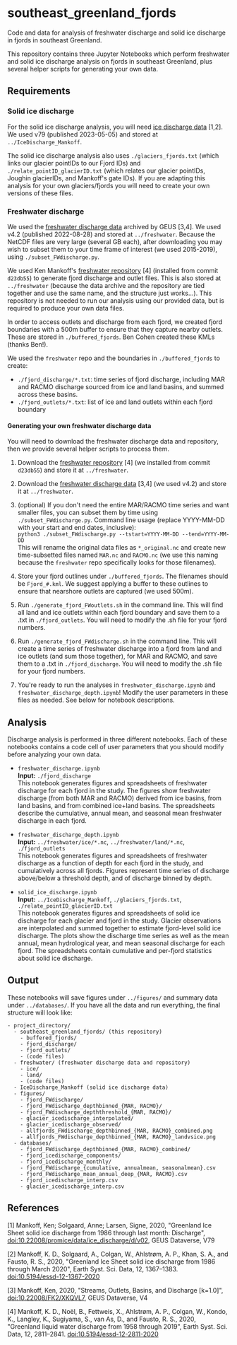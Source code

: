 # southeast_greenland_fjords
Code and data for analysis of freshwater discharge and solid ice discharge in fjords in southeast Greenland.

This repository contains three Jupyter Notebooks which perform freshwater and solid ice discharge analysis on fjords in southeast Greenland, plus several helper scripts for generating your own data.

## Requirements

### Solid ice discharge
For the solid ice discharge analysis, you will need [ice discharge data](https://doi.org/10.22008/promice/data/ice_discharge/d/v02) [1,2]. We used v79 (published 2023-05-05) and stored at `../IceDischarge_Mankoff`.

The solid ice discharge analysis also uses `./glaciers_fjords.txt` (which links our glacier pointIDs to our Fjord IDs) and `./relate_pointID_glacierID.txt` (which relates our glacier pointIDs, Joughin glacierIDs, and Mankoff's gate IDs). If you are adapting this analysis for your own glaciers/fjords you will need to create your own versions of these files.

### Freshwater discharge
We used the [freshwater discharge data](https://doi.org/10.22008/FK2/XKQVL7) archived by GEUS [3,4]. We used v4.2 (published 2022-08-28) and stored at `../freshwater`. Because the NetCDF files are very large (several GB each), after downloading you may wish to subset them to your time frame of interest (we used 2015-2019), using `./subset_FWdischarge.py`. 

We used Ken Mankoff's [freshwater repository](https://github.com/GEUS-Glaciology-and-Climate/freshwater) [4] (installed from commit `d23db55`) to generate fjord discharge and outlet files. This is also stored at `../freshwater` (because the data archive and the repository are tied together and use the same name, and the structure just works...). This repository is not needed to run our analysis using our provided data, but is required to produce your own data files.

In order to access outlets and discharge from each fjord, we created fjord boundaries with a 500m buffer to ensure that they capture nearby outlets. These are stored in `./buffered_fjords`. Ben Cohen created these KMLs (thanks Ben!).

We used the `freshwater` repo and the boundaries in `./buffered_fjords` to create:
- `./fjord_discharge/*.txt`: time series of fjord discharge, including MAR and RACMO discharge sourced from ice and land basins, and summed across these basins.
- `./fjord_outlets/*.txt`: list of ice and land outlets within each fjord boundary

#### Generating your own freshwater discharge data
You will need to download the freshwater discharge data and repository, then we provide several helper scripts to process them.

1. Download the [freshwater repository](https://github.com/GEUS-Glaciology-and-Climate/freshwater) [4] (we installed from commit `d23db55`) and store it at `../freshwater`.

2. Download the [freshwater discharge data](https://doi.org/10.22008/FK2/XKQVL7) [3,4] (we used v4.2) and store it at `../freshwater`.

3. (optional) If you don't need the entire MAR/RACMO time series and want smaller files, you can subset them by time using `./subset_FWdischarge.py`. Command line usage (replace YYYY-MM-DD with your start and end dates, inclusive):  
```python3 ./subset_FWdischarge.py --tstart=YYYY-MM-DD --tend=YYYY-MM-DD```  
This will rename the original data files as `*_original.nc` and create new time-subsetted files named `MAR.nc` and `RACMO.nc` (we use this naming because the `freshwater` repo specifically looks for those filenames).

4. Store your fjord outlines under `./buffered_fjords`. The filenames should be `Fjord_#.kml`. We suggest applying a buffer to these outlines to ensure that nearshore outlets are captured (we used 500m).

5. Run `./generate_fjord_FWoutlets.sh` in the command line. This will find all land and ice outlets within each fjord boundary and save them to a .txt in `./fjord_outlets`. You will need to modify the .sh file for your fjord numbers.

6. Run `./generate_fjord_FWdischarge.sh` in the command line. This will create a time series of freshwater discharge into a fjord from land and ice outlets (and sum those together), for MAR and RACMO, and save them to a .txt in `./fjord_discharge`. You will need to modify the .sh file for your fjord numbers.

7. You're ready to run the analyses in `freshwater_discharge.ipynb` and `freshwater_discharge_depth.ipynb`! Modify the user parameters in these files as needed. See below for notebook descriptions.

## Analysis
Discharge analysis is performed in three different notebooks. Each of these notebooks contains a code cell of user parameters that you should modify before analyzing your own data.

- `freshwater_discharge.ipynb`  
**Input:** `./fjord_discharge`  
This notebook generates figures and spreadsheets of freshwater discharge for each fjord in the study. The figures show freshwater discharge (from both MAR and RACMO) derived from ice basins, from land basins, and from combined ice+land basins. The spreadsheets describe the cumulative, annual mean, and seasonal mean freshwater discharge in each fjord.  

- `freshwater_discharge_depth.ipynb`  
**Input:** `../freshwater/ice/*.nc`, `../freshwater/land/*.nc`, `./fjord_outlets`  
This notebook generates figures and spreadsheets of freshwater discharge as a function of depth for each fjord in the study, and cumulatively across all fjords. Figures represent time series of discharge above/below a threshold depth, and of discharge binned by depth.  

- `solid_ice_discharge.ipynb`  
**Input:** `../IceDischarge_Mankoff`, `./glaciers_fjords.txt`, `./relate_pointID_glacierID.txt`  
This notebook generates figures and spreadsheets of solid ice discharge for each glacier and fjord in the study. Glacier observations are interpolated and summed together to estimate fjord-level solid ice discharge. The plots show the discharge time series as well as the mean annual, mean hydrological year, and mean seasonal discharge for each fjord. The spreadsheets contain cumulative and per-fjord statistics about solid ice discharge.  

## Output
These notebooks will save figures under `../figures/` and summary data under `../databases/`. If you have all the data and run everything, the final structure will look like:
```
- project_directory/
  - southeast_greenland_fjords/ (this repository)
    - buffered_fjords/
    - fjord_discharge/
    - fjord_outlets/
    - (code files)
  - freshwater/ (freshwater discharge data and repository)
    - ice/
    - land/
    - (code files)
  - IceDischarge_Mankoff (solid ice discharge data)
  - figures/
    - fjord_FWdischarge/
    - fjord_FWdischarge_depthbinned_{MAR, RACMO}/
    - fjord_FWdischarge_depththreshold_{MAR, RACMO}/
    - glacier_icedischarge_interpolated/
    - glacier_icedischarge_observed/
    - allfjords_FWdischarge_depthbinned_{MAR, RACMO}_combined.png
    - allfjords_FWdischarge_depthbinned_{MAR, RACMO}_landvsice.png
  - databases/
    - fjord_FWdischarge_depthbinned_{MAR, RACMO}_combined/
    - fjord_icedischarge_components/
    - fjord_icedischarge_monthly/
    - fjord_FWdischarge_{cumulative, annualmean, seasonalmean}.csv
    - fjord_FWdischarge_mean_annual_deep_{MAR, RACMO}.csv
    - fjord_icedischarge_interp.csv
    - glacier_icedischarge_interp.csv
```

## References
[1] Mankoff, Ken; Solgaard, Anne; Larsen, Signe, 2020, "Greenland Ice Sheet solid ice discharge from 1986 through last month: Discharge", [doi:10.22008/promice/data/ice_discharge/d/v02](https://doi.org/10.22008/promice/data/ice_discharge/d/v02), GEUS Dataverse, V79

[2] Mankoff, K. D., Solgaard, A., Colgan, W., Ahlstrøm, A. P., Khan, S. A., and Fausto, R. S., 2020, "Greenland Ice Sheet solid ice discharge from 1986 through March 2020", Earth Syst. Sci. Data, 12, 1367–1383. [doi:10.5194/essd-12-1367-2020](https://doi.org/10.5194/essd-12-1367-2020)

[3] Mankoff, Ken, 2020, "Streams, Outlets, Basins, and Discharge [k=1.0]", [doi:10.22008/FK2/XKQVL7](https://doi.org/10.22008/FK2/XKQVL7), GEUS Dataverse, V4

[4] Mankoff, K. D., Noël, B., Fettweis, X., Ahlstrøm, A. P., Colgan, W., Kondo, K., Langley, K., Sugiyama, S., van As, D., and Fausto, R. S., 2020, "Greenland liquid water discharge from 1958 through 2019", Earth Syst. Sci. Data, 12, 2811–2841. [doi:10.5194/essd-12-2811-2020](https://doi.org/10.5194/essd-12-2811-2020)

